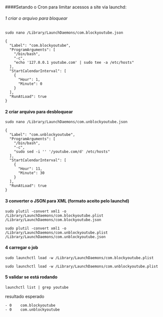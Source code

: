 ####Setando o Cron para limitar acessos a site via launchd:

###### 1 criar o arquivo para bloquear

`sudo nano /Library/LaunchDaemons/com.blockyoutube.json`

```
{
  "Label": "com.blockyoutube",
  "ProgramArguments": [
    "/bin/bash",
    "-c",
    "echo '127.0.0.1 youtube.com' | sudo tee -a /etc/hosts"
  ],
  "StartCalendarInterval": [
    {
      "Hour": 1,
      "Minute": 0
    }
  ],
  "RunAtLoad": true
}
```

#### 2 criar arquivo para desbloquear

`sudo nano /Library/LaunchDaemons/com.unblockyoutube.json`

```
{
  "Label": "com.unblockyoutube",
  "ProgramArguments": [
    "/bin/bash",
    "-c",
    "sudo sed -i '' '/youtube.com/d' /etc/hosts"
  ],
  "StartCalendarInterval": [
    {
      "Hour": 11,
      "Minute": 30
    }
  ],
  "RunAtLoad": true
}
```

#### 3 converter o JSON para XML (formato aceito pelo launchd)

`sudo plutil -convert xml1 -o /Library/LaunchDaemons/com.blockyoutube.plist /Library/LaunchDaemons/com.blockyoutube.json`

`sudo plutil -convert xml1 -o /Library/LaunchDaemons/com.unblockyoutube.plist /Library/LaunchDaemons/com.unblockyoutube.json`

#### 4 carregar o job

`sudo launchctl load -w /Library/LaunchDaemons/com.blockyoutube.plist`

`sudo launchctl load -w /Library/LaunchDaemons/com.unblockyoutube.plist`

#### 5 validar se está rodando

`launchctl list | grep youtube`

resultado esperado

```
- 0    com.blockyoutube
- 0    com.unblockyoutube
```

```

```
